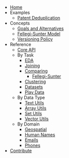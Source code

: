 * [Home](index.md)
* Examples
    * [Patent Deduplication](examples/patent_deduplication.ipynb)
* Concepts
    * [Goals and Alternatives](concepts/goals_and_alternatives.md)
    * [Fellegi-Sunter Model](concepts/fs.md)
    * [Versioning Policy](concepts/versioning.md)
* Reference
    * [Core API](reference/core.md)
    * By Task
        * [EDA](reference/eda.md)
        * [Joining](reference/join.md)
        * [Comparing](reference/compare.md)
            * [Fellegi-Sunter](reference/fs.md)
        * [Clustering](reference/cluster.md)
        * [Datasets](reference/datasets.md)
        * [Play Data](reference/playdata.md)
    * By Data Type
        * [Text Utils](reference/text.md)
        * [Array Utils](reference/arrays.md)
        * [Set Utils](reference/sets.md)
        * [Vector Utils](reference/vectors.md)
    * By Domain
        * [Geospatial](reference/lib/geo.md)
        * [Human Names](reference/lib/name.md)
        * [Emails](reference/lib/email.md)
        * [Phones](reference/lib/phone.md)
* [Contribute](contributing.md)
